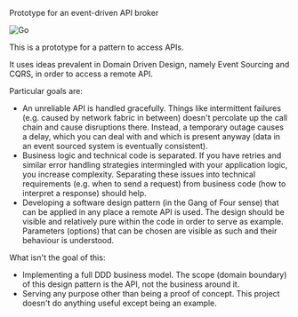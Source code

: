 Prototype for an event-driven API broker

![Go](https://github.com/UlrichEckhardt/api-broker-prototype/workflows/Go/badge.svg)

This is a prototype for a pattern to access APIs.

It uses ideas prevalent in Domain Driven Design, namely Event Sourcing and CQRS, in order to access a remote API. 

Particular goals are:

 - An unreliable API is handled gracefully.
   Things like intermittent failures (e.g. caused by network fabric in between) doesn't percolate up the call chain and cause disruptions there.
   Instead, a temporary outage causes a delay, which you can deal with and which is present anyway (data in an event sourced system is eventually consistent).
 - Business logic and technical code is separated.
   If you have retries and similar error handling strategies intermingled with your application logic, you increase complexity.
   Separating these issues into technical requirements (e.g. when to send a request) from business code (how to interpret a response) should help.
 - Developing a software design pattern (in the Gang of Four sense) that can be applied in any place a remote API is used.
   The design should be visible and relatively pure within the code in order to serve as example.
   Parameters (options) that can be chosen are visible as such and their behaviour is understood.

What isn't the goal of this:

 - Implementing a full DDD business model.
   The scope (domain boundary) of this design pattern is the API, not the business around it. 
 - Serving any purpose other than being a proof of concept.
   This project doesn't do anything useful except being an example.
